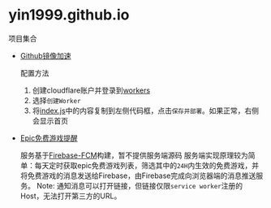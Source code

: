 # yin1999.github.io

项目集合

- [Github镜像加速](https://mirrors.yin199909.workers.dev)

  配置方法
  1. 创建cloudflare账户并登录到[workers](https://workers.cloudflare.com/)
  2. 选择`创建Worker`
  3. 将[index.js](https://github.com/yin1999/yin1999.github.io/blob/master/index.js)中的内容复制到左侧代码框，点击`保存并部署`。如果正常，右侧会显示首页

- [Epic免费游戏提醒](https://yin1999.github.io/epicfreegame/)

  服务基于[Firebase-FCM](https://firebase.google.com/docs/cloud-messaging)构建，暂不提供服务端源码
  服务端实现原理较为简单：每天定时获取epic免费游戏列表，筛选其中的`24H`内生效的免费游戏，并将免费游戏的消息发送给Firebase，由Firebase完成向浏览器端的消息推送服务。
  Note: 通知消息可以打开链接，但链接仅限`service worker`注册的Host，无法打开第三方的URL。
